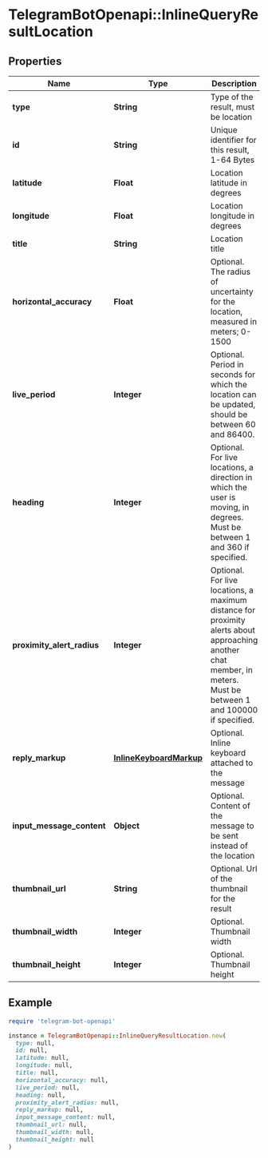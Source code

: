 # TelegramBotOpenapi::InlineQueryResultLocation

## Properties

| Name | Type | Description | Notes |
| ---- | ---- | ----------- | ----- |
| **type** | **String** | Type of the result, must be location |  |
| **id** | **String** | Unique identifier for this result, 1-64 Bytes |  |
| **latitude** | **Float** | Location latitude in degrees |  |
| **longitude** | **Float** | Location longitude in degrees |  |
| **title** | **String** | Location title |  |
| **horizontal_accuracy** | **Float** | Optional. The radius of uncertainty for the location, measured in meters; 0-1500 | [optional] |
| **live_period** | **Integer** | Optional. Period in seconds for which the location can be updated, should be between 60 and 86400. | [optional] |
| **heading** | **Integer** | Optional. For live locations, a direction in which the user is moving, in degrees. Must be between 1 and 360 if specified. | [optional] |
| **proximity_alert_radius** | **Integer** | Optional. For live locations, a maximum distance for proximity alerts about approaching another chat member, in meters. Must be between 1 and 100000 if specified. | [optional] |
| **reply_markup** | [**InlineKeyboardMarkup**](InlineKeyboardMarkup.md) | Optional. Inline keyboard attached to the message | [optional] |
| **input_message_content** | **Object** | Optional. Content of the message to be sent instead of the location | [optional] |
| **thumbnail_url** | **String** | Optional. Url of the thumbnail for the result | [optional] |
| **thumbnail_width** | **Integer** | Optional. Thumbnail width | [optional] |
| **thumbnail_height** | **Integer** | Optional. Thumbnail height | [optional] |

## Example

```ruby
require 'telegram-bot-openapi'

instance = TelegramBotOpenapi::InlineQueryResultLocation.new(
  type: null,
  id: null,
  latitude: null,
  longitude: null,
  title: null,
  horizontal_accuracy: null,
  live_period: null,
  heading: null,
  proximity_alert_radius: null,
  reply_markup: null,
  input_message_content: null,
  thumbnail_url: null,
  thumbnail_width: null,
  thumbnail_height: null
)
```

